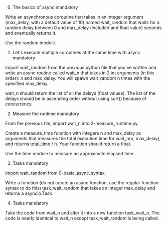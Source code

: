 0. The basics of async
mandatory

Write an asynchronous coroutine that takes in an integer argument (max_delay,
with a default value of 10) named wait_random that waits for a random delay
between 0 and max_delay (included and float value) seconds and eventually
returns it.

Use the random module.


1. Let's execute multiple coroutines at the same time with async
mandatory

Import wait_random from the previous python file that you’ve written and
write an async routine called wait_n that takes in 2 int arguments
(in this order): n and max_delay. You will spawn wait_random n times with
the specified max_delay.

wait_n should return the list of all the delays (float values). The list
of the delays should be in ascending order without using sort() because
of concurrency.



2. Measure the runtime
mandatory

From the previous file, import wait_n into 2-measure_runtime.py.

Create a measure_time function with integers n and max_delay as arguments
that measures the total execution time for wait_n(n, max_delay), and returns
total_time / n. Your function should return a float.

Use the time module to measure an approximate elapsed time.



3. Tasks
mandatory

Import wait_random from 0-basic_async_syntax.

Write a function (do not create an async function, use the regular function
syntax to do this) task_wait_random that takes an integer max_delay and
returns a asyncio.Task.


4. Tasks
mandatory

Take the code from wait_n and alter it into a new function task_wait_n. The
code is nearly identical to wait_n except task_wait_random is being called.
